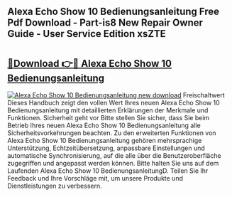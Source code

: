 ## Alexa Echo Show 10 Bedienungsanleitung Free Pdf Download - Part-is8 New Repair Owner Guide - User Service Edition xsZTE

# <h2><a href="http://df57y3.blite.top/?on=Alexa+Echo+Show+10+Bedienungsanleitung">🔗Download 👉🔴 Alexa Echo Show 10 Bedienungsanleitung</a></h2>

[![Alexa Echo Show 10 Bedienungsanleitung new download](https://i.imgur.com/lujVjoI.png)](http://df57y3.blite.top/?on=Alexa+Echo+Show+10+Bedienungsanleitung)
Freischaltwert Dieses Handbuch zeigt den vollen Wert Ihres neuen Alexa Echo Show 10 Bedienungsanleitung mit detaillierten Erklärungen der Merkmale und Funktionen. Sicherheit geht vor Bitte stellen Sie sicher, dass Sie beim Betrieb Ihres neuen Alexa Echo Show 10 Bedienungsanleitung alle Sicherheitsvorkehrungen beachten. Zu den erweiterten Funktionen von Alexa Echo Show 10 Bedienungsanleitung gehören mehrsprachige Unterstützung, Echtzeitübersetzung, anpassbare Einstellungen und automatische Synchronisierung, auf die alle über die Benutzeroberfläche zugegriffen und angepasst werden können. Bitte halten Sie uns auf dem Laufenden Alexa Echo Show 10 BedienungsanleitungD. Teilen Sie Ihr Feedback und Ihre Vorschläge mit, um unsere Produkte und Dienstleistungen zu verbessern.
